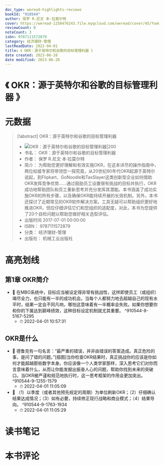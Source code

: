 ```yaml
---
doc_type: weread-highlights-reviews
bookId: "910544"
author: 保罗 R.尼文 本·拉莫尔特
cover: https://weread-1258476243.file.myqcloud.com/weread/cover/45/YueWen_910544/t7_YueWen_910544.jpg
reviewCount: 0
noteCount: 3
isbn: 9787111572879
category: 经济理财-管理
lastReadDate: 2022-04-01
title: 《 OKR：源于英特尔和谷歌的目标管理利器 》
date created: 2023-06-20
date modified: 2023-06-20
---
```


# 《 OKR：源于英特尔和谷歌的目标管理利器 》

# 元数据

> [!abstract] OKR：源于英特尔和谷歌的目标管理利器
> - ![ OKR：源于英特尔和谷歌的目标管理利器|200](https://weread-1258476243.file.myqcloud.com/weread/cover/45/YueWen_910544/t7_YueWen_910544.jpg)
> - 书名： OKR：源于英特尔和谷歌的目标管理利器
> - 作者： 保罗 R.尼文 本·拉莫尔特
> - 简介： 为帮助您更好理解和有效实施OKR，在这本详尽的操作指南中，两位权威专家将带领您一探究竟，从20世纪80年代OKR起源于英特尔说起，到Flipkart、GoNoodle和TaxSlayer这类创新型企业如何借助OKR发挥竞争优势……通过鼓励员工设置很有挑战的目标并执行，OKR成功地帮助团队和员工重新思考并充分发挥其潜能。本书涵盖了成功实施OKR的所有步骤，以及确保OKR能持续开展的长效机制。另外，本书还探讨了近期常见的OKR软件解决方案。工具无疑可以帮助组织更好地推进OKR，但应仔细评估它们和您组织的适配度，对此，本书为您提供了20个自检问题以帮助您做好相关选型评估。
> - 出版时间 2017-07-01 00:00:00
> - ISBN： 9787111572879
> - 分类： 经济理财-管理
> - 出版社： 机械工业出版社

# 高亮划线

## 第1章 OKR简介

- 📌 在MBO系统中，目标应当被设定得非常有挑战性，这样即使员工（或组织）竭尽全力，也只能有一半的成功机会。当每个人都努力地去超越自己的现有水平时，结果一定会不同凡响，哪怕这意味着有一半概率会失败。如果你想要你和你的下属达到巅峰绩效，这种目标设定机制就尤其重要。 ^910544-8-5167-5295
    - ⏱ 2022-04-01 10:57:31

## OKR是什么

- 📌 德鲁克有一句名言：“最严重的错误，并非由错误的答案造成。真正危险的事，是问了错的问题。”[插图]当你检查OKR结果时，真正挑战你的应该是你如何才能超越那些数字本身。你应该像一个人类学家那样，深入思考它们对你而言意味着什么，从而让你能发掘出振奋人心的问题，帮助你找到未来的突破口。当OKR被严谨和规范地执行时，这一思考框架的作用会更加突出。 ^910544-9-1255-1579
    - ⏱ 2022-04-01 11:05:09
- 📌 （1）以季度（或者其他预先规定的周期）为单位刷新OKR；（2）仔细确认结果达成情况；（3）如有必要，持续修正现行战略和商业模式；（4）结果导向。 ^910544-9-1763-1934
    - ⏱ 2022-04-01 11:05:29

# 读书笔记

# 本书评论
